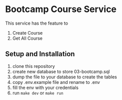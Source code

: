 # Bootcamp Course Service
This service has the feature to
1. Create Course
2. Get All Course

## Setup and Installation
1. clone this repository
2. create new database to store 03-bootcamp.sql
3. dump the file to your database to create the tables
4. copy .env.example file and rename to .env
5. fill the env with your credentials
6. run `make dev` or `make run`
